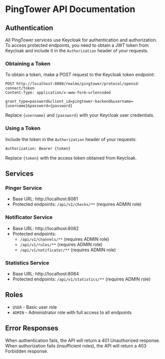 # PingTower API Documentation

## Authentication

All PingTower services use Keycloak for authentication and authorization. To access protected endpoints, you need to obtain a JWT token from Keycloak and include it in the `Authorization` header of your requests.

### Obtaining a Token

To obtain a token, make a POST request to the Keycloak token endpoint:

```
POST http://localhost:8080/realms/pingtower/protocol/openid-connect/token
Content-Type: application/x-www-form-urlencoded

grant_type=password&client_id=pingtower-backend&username={username}&password={password}
```

Replace `{username}` and `{password}` with your Keycloak user credentials.

### Using a Token

Include the token in the `Authorization` header of your requests:

```
Authorization: Bearer {token}
```

Replace `{token}` with the access token obtained from Keycloak.

## Services

### Pinger Service
- Base URL: http://localhost:8081
- Protected endpoints: `/api/v1/checks/**` (requires ADMIN role)

### Notificator Service
- Base URL: http://localhost:8082
- Protected endpoints: 
  - `/api/v1/channels/**` (requires ADMIN role)
  - `/api/v1/rules/**` (requires ADMIN role)
  - `/api/v1/notificator/**` (requires ADMIN role)

### Statistics Service
- Base URL: http://localhost:8084
- Protected endpoints: `/api/v1/statistics/**` (requires ADMIN role)

## Roles

- `USER` - Basic user role
- `ADMIN` - Administrator role with full access to all endpoints

## Error Responses

When authentication fails, the API will return a 401 Unauthorized response.
When authorization fails (insufficient roles), the API will return a 403 Forbidden response.